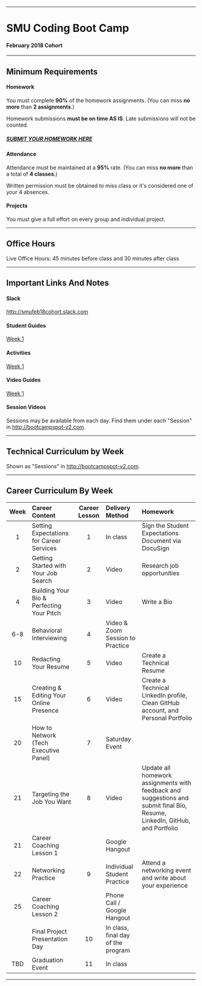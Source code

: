 -----------------------------------------
# SMU Coding Boot Camp

#### February 2018 Cohort 


-----------------------------------------


## Minimum Requirements


#### Homework


You must complete **90%** of the homework assignments. (You can miss **no more** than **2 assignments**.)


Homework submissions **must be on time AS IS**. Late submissions will not be counted.

##### [SUBMIT YOUR HOMEWORK HERE](http://bootcampspot-v2.com)


#### Attendance


Attendance must be maintained at a **95%** rate. (You can miss **no more** than a total of **4 classes**.)


Written permission must be obtained to miss class or it's considered one of your 4 absences.


#### Projects


You must give a full effort on every group and individual project.

-----------------------------------------

## Office Hours

Live Office Hours: 45 minutes before class and 30 minutes after class

-----------------------------------------

## Important Links And Notes

#### Slack
http://smufeb18cohort.slack.com

#### Student Guides

[Week 1](/02-lesson-plans/part-time/01-Week/StudentGuide.md)


#### Activities

[Week 1](/01-Class-Content/01-html-git-css/01-Activities)

#### Video Guides

[Week 1](/02-lesson-plans/part-time/01-Week/VideoGuide.md)

#### Session Videos

Sessions may be available from each day. Find them under each "Session" in http://bootcampspot-v2.com.


-----------------------------------------
## Technical Curriculum by Week

Shown as "Sessions" in http://bootcampspot-v2.com.

-----------------------------------------
## Career Curriculum By Week

| Week  | Career Content | Career Lesson | Delivery Method | Homework |
| :---: | :--------------| :------------:| :-------------- |:---------| 
| 1   | Setting Expectations for Career Services  | 1  | In class                           | Sign the Student Expectations Document via DocuSign                                                                          |
| 2   | Getting Started with Your Job Search      | 2  | Video                              | Research job opportunities                                                                                                   |
| 4   | Building Your Bio & Perfecting Your Pitch | 3  | Video                              | Write a Bio                                                                                                                  |
| 6-8 | Behavioral Interviewing                   | 4  | Video & Zoom Session to Practice   |                                                                                                                              |
| 10  | Redacting Your Resume                     | 5  | Video                              | Create a Technical Resume                                                                                                    |
| 15  | Creating & Editing Your Online Presence   | 6  | Video                              | Create a Technical LinkedIn profile, Clean GitHub account, and Personal Portfolio                                            |
| 20  | How to Network (Tech Executive Panel)     | 7  | Saturday Event                     |                                                                                                                              |
| 21  | Targeting the Job You Want                | 8  | Video                              | Update all homework assignments with feedback and suggestions and submit final Bio, Resume, LinkedIn, GitHub, and Portfolio  |
| 21  | Career Coaching Lesson 1                  |    | Google Hangout                     |                                                                                                                              |
| 22  | Networking Practice                       | 9  | Individual Student Practice        | Attend a networking event and write about your experience                                                                    |
| 25  | Career Coaching Lesson 2                  |    | Phone Call / Google Hangout        |                                                                                                                              |
|     | Final Project Presentation Day            | 10 | In class, final day of the program |                                                                                                                              | 
| TBD | Graduation Event                          | 11 | In class                           |                                                                                                                              | 

-----------------------------------------



